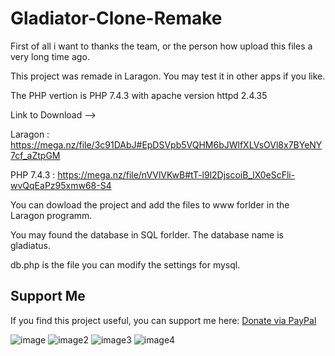 # Gladiator-Clone-Remake

First of all i want to thanks the team, or the person how upload this files a very long time ago.

This project was remade in Laragon. You may test it in other apps if you like.

The PHP vertion is PHP 7.4.3 with apache version httpd 2.4.35

Link to Download -->

Laragon : https://mega.nz/file/3c91DAbJ#EpDSVpb5VQHM6bJWlfXLVsOVl8x7BYeNY7cf_aZtpGM

PHP 7.4.3 : https://mega.nz/file/nVVlVKwB#tT-l9l2DjscoiB_lX0eScFli-wvQqEaPz95xmw68-S4

You can dowload the project and add the files to www forlder in the Laragon programm.

You may found the database in SQL forlder. The database name is gladiatus.

db.php is the file you can modify the settings for mysql.

## Support Me

If you find this project useful, you can support me here: [Donate via PayPal](https://paypal.me/ApostolosMitsakoulis)


![image](https://github.com/user-attachments/assets/4fd52f44-f164-432c-8b0b-65dc2f569bd1)
![image2](https://github.com/user-attachments/assets/3d71778d-14f1-4d4c-9155-468c1a5f7fa0)
![image3](https://github.com/user-attachments/assets/23a67c31-ff4f-4c4f-9460-c330cb1a3ece)
![image4](https://github.com/user-attachments/assets/40c994f7-d1b3-4a7e-b913-49d832e6579c)
